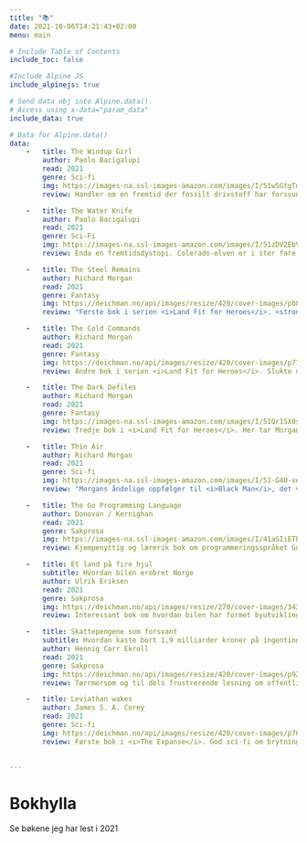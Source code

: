 ```yaml
---
title: "📚"
date: 2021-10-06T14:21:43+02:00
menu: main

# Include Table of Contents
include_toc: false

#Include Alpine JS
include_alpinejs: true

# Send data obj into Alpine.data().
# Access using x-data="param_data"
include_data: true

# Data for Alpine.data()
data: 
    -   title: The Windup Girl
        author: Paolo Bacigalupi
        read: 2021
        genre: Sci-fi
        img: https://images-na.ssl-images-amazon.com/images/I/51w5GtgTm5L._SX331_BO1,204,203,200_.jpg
        review: Handler om en fremtid der fossilt drivstoff har forsvunnet. I takt med overgangen til mer muskelbasert kraft, har makten til de store kaloriselskapene (bønner, korn, mais osv.) tiltatt. Disse har reist seg i skyggen av det enorme biologiske tapet som verdens tidligere energibruk påførte kloden, derfor er også biologisk krigføring over kunstige kornsorter og dyrearter blitt vanlig. Kjempespennende og annerledes fremtidsvisjon.

    -   title: The Water Knife
        author: Paolo Bacigalupi
        read: 2021
        genre: Sci-Fi
        img: https://images-na.ssl-images-amazon.com/images/I/51zDV2EbV6L._SY291_BO1,204,203,200_QL40_FMwebp_.jpg
        review: Enda en fremtidsdystopi. Colerado-elven er i stor fare, og vannet rasjoneres ut til statene rundt den. Ressursknappheten har svekket det føderale USA, og gjort at hver delstat må kjempe for hver dråpe. Hovedpersonen Angel er en <i>water knife</i>, en slags torpedo/leiemorder som kjemper for vannrettighetene til Nevada. Ganske spennende. Gode skildringer av en ørkenverden med støv, hete og sandstormer.

    -   title: The Steel Remains
        author: Richard Morgan
        read: 2021
        genre: Fantasy
        img: https://deichman.no/api/images/resize/420/cover-images/pb829dcb52eb62948a7a1bd549396b18e.jpg
        review: "Første bok i serien <i>Land Fit for Heroes</i>. <strong>Vanvittig</strong> tøff fantasy. Rå og brutal, ikke ett eneste kjedelig kapittel. I Steel Remains møter vi alle figurene i bokserien: Ringil Eskiath, Egar Dragebane og Archeth Indamaninarmal. Denne kan jeg virkelig anbefale på det varmeste!"

    -   title: The Cold Commands
        author: Richard Morgan
        read: 2021
        genre: Fantasy
        img: https://deichman.no/api/images/resize/420/cover-images/p77e46624c95534c0c0a086051db1de6c.jpg
        review: Andre bok i serien <i>Land Fit for Heroes</i>. Slukte denne i løpet av et par dager. På samme måte som at bøkene i <i>Altered Carbon</i> skifter litt genre, dreier historien seg her litt i retning krim og palass-intriger i hovedstaden til Yelteth-imperiet (orientalsk inspirert). Vi blir også bedre kjent med de mytiske Aldrain Marshes, en slags skygge-dimensjon, og med guddommene i den lokale mytologien.

    -   title: The Dark Defiles
        author: Richard Morgan
        read: 2021
        genre: Fantasy
        img: https://images-na.ssl-images-amazon.com/images/I/51Qr1SX0sgL._SY291_BO1,204,203,200_QL40_FMwebp_.jpg
        review: Tredje bok i <i>Land Fit for Heroes</i>. Her tar Morgan oss over i en historie mer inspirert av oppdagelsesreiser, Skatteøya og sjørøveri. Et sinnsykt god avslutning på en sinnsykt god serie. Avslutningen på fortellingen er både elegant og tankevekkende, samtidig som den dulter fantasy-sjangeren litt i siden med et glimt i øyet. Anbefaler hele serien uforbeholdent om du liker fantasy og/eller hardkokte fortellinger. 

    -   title: Thin Air
        author: Richard Morgan
        read: 2021
        genre: Sci-fi
        img: https://images-na.ssl-images-amazon.com/images/I/51-G40-veUL._SY291_BO1,204,203,200_QL40_FMwebp_.jpg
        review: "Morgans åndelige oppfølger til <i>Black Man</i>, det vil si at den spiller i samme universet. Denne finner imidlertid sted på Mars, ikke jorda. I <i>Black Man</i> ble det kun referert til Mars, som er et nytt grenseland for menneskeheten og kjennetegnet av lav livskvalitet. Kommunikasjon med jorda har en halvtimes forsinkelse, og transport mellom de to verdenene er tilnærmet umulig for vanlige mennesker grunnet de enorme kostnadene. Helten Hakan Veil er en typisk Morgan-helt. Fåmælt og usannsynlig hardbarka. Jeg likte denne veldig godt. Stilige skildringer av en ny verden på Mars som har havarert allerede før den kom ordentlig i gang."

    -   title: The Go Programming Language
        author: Donovan / Kernighan
        read: 2021
        genre: Sakprosa
        img: https://images-na.ssl-images-amazon.com/images/I/41aSIiETPPL._SX218_BO1,204,203,200_QL40_FMwebp_.jpg
        review: Kjempenyttig og lærerik bok om programmeringsspråket Go. Ikke bare fordi man lærer Go, men fordi forfatterne også lærer bort mye smart om programmering generelt.

    -   title: Et land på fire hjul
        subtitle: Hvordan bilen erobret Norge
        author: Ulrik Eriksen
        read: 2021
        genre: Sakprosa
        img: https://deichman.no/api/images/resize/270/cover-images/343609af-8a8d-47e6-baa3-5900624c66e8.jpg
        review: Interessant bok om hvordan bilen har formet byutviklingen fra den spede begynnelsen og frem til i dag. Forfatteren går veldig grundig til verks. Boka er i min gate, da jeg nok har samme utgangspunkt som forfatteren når det kommer til byutvikling – helst færre biler!

    -   title: Skattepengene som forsvant
        subtitle: Hvordan kaste bort 1,9 milliarder kroner på ingenting - og andre kostbare historier om offentlig sektor i verdens rikeste land
        author: Hennig Carr Ekroll
        read: 2021
        genre: Sakprosa
        img: https://deichman.no/api/images/resize/420/cover-images/p925062420102.jpg
        review: Tørrmorsom og til dels frustrerende lesning om offentlige prosjekter som havarerer. Mange gode historier her – alt fra dyre, formålsløse IT-prosjekter til den berømte Stortings-garasjen. Litt repetetiv.

    -   title: Leviathan wakes
        author: James S. A. Corey
        read: 2021
        genre: Sci-fi  
        img: https://deichman.no/api/images/resize/420/cover-images/p706429cbca91c0ca2fe9eaa42ff4b1f6.jpg
        review: Første bok i <i>The Expanse</i>. God sci-fi om brytningpunktet der menneskene har befolket store deler av eget solsystem, men ennå ikke har klart å reise til andre stjerner. Dette er en av de beste i serien. Lettlest sidevender. 
    

---
```


<!-- CSS-styling for bokhylla -->
<style>
.active_overlay {
  position: fixed;
  display: flex;
  justify-items:center;
  align-items:center;
  width: 100%;
  height: 100%;
  top: 0;
  left: 0;
  right: 0;
  bottom: 0;
  background-color: rgba(0,0,0,0.5);
  z-index: 2;
  cursor: pointer;
  transition: 0.3s;
}

.card {
    float: left;
    display: flex;
    align-items: center;
    justify-items: center;
    width: 300px;
    height: 200px;
    margin: 20px 40px 20px 0px;
    padding: 10px;
    background-color: rgb(230,230,255);
    box-shadow: 0 4px 8px 0 rgba(0,0,0,0.2);
    transition: 0.3s;
}

.card:hover {
  box-shadow: 0 10px 20px 0 rgba(0,0,0,0.4);
}

.card img {
    float:left;
    align: center;
    height: 150px;
    margin-left: 10px;
}

.card .text-box p {
    font-size: 80%;
    font-style: italic;
}

.selected_card {
    display: flex;
    justify-items: center;
    max-width: 720px;
    max-height: 90%;
    margin: auto;
    overflow-y:auto;
    padding: 30px;
    background-color: rgb(246,204,255);
    box-shadow: 0 4px 8px 0 rgba(0,0,0,0.2);
    transition: 0.3s;
}

.selected_card .label {
    float:right;
    color: darkblue;
    font-weight:bold;
    border-bottom: 2px dotted darkblue;
}

.selected_card img {
    align-self: center;
    height: 300px;
    margin-left: 10px;
}

.selected_card h3 {
    font-size: 150%;
    margin-bottom:10px;
}

.text-box {
    float:right;
    padding: 20px;
}

.review {
    padding-top: 0px;
    border-top: 2px dotted darkblue;
}

@media only screen and (max-width: 700px) {
  .selected_card {
    display: block;
    max-width: 80%;
  }
  .selected_card img {
      height: 200px;
  }
  .text-box {
    padding: 10px;
  }
  .card {
      width: 300px;
      max-width: 90%;
  }
}
</style>

# Bokhylla

Se bøkene jeg har lest i 2021

<div x-data="param_data">
    <template x-for="bok in data">
        <div :class="overlay"
        x-data="{selected:false, stil: 'card', overlay:''}" 
        :class="stil"
        @click="selected=!selected; 
                if (selected) {
                    overlay='active_overlay';
                    stil='selected_card';
                } else {
                    overlay='';
                    stil='card';
                }
        ">
        <div :class="stil">
            <img :src="bok.img">
            <div class="text-box">
                <div x-text="bok.genre" class="label" x-show="selected" x-transition></div>
                <h3 x-text="bok.title"></h3>
                <i x-text="bok.subtitle" x-show="selected" x-transition></i>
                <p x-text="bok.author"></p>
                <div class="review" x-show="selected" x-transition:enter.delay.200ms>
                <h4>Hva jeg synes</h4>
                <p x-html="bok.review" ></p>
            </div>
        </div>
        </div>
    </template>
</div>

<div style="clear:both;"></div>


